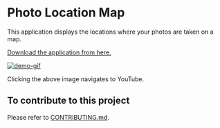 # Photo Location Map

This application displays the locations where your photos are taken on a map.

[Download the application from here.](https://tomoyukiaota.github.io/photo-location-map/)

[![demo-gif]][demo-youtube]

[demo-gif]: ./docs/docs-resources/PhotoLocationMapDemo_ResizedForGitHub.gif
[demo-youtube]: https://youtu.be/XIEx4ujsczk "Clicking this image navigates to YouTube."

Clicking the above image navigates to YouTube.


## To contribute to this project

Please refer to [CONTRIBUTING.md](./docs/CONTRIBUTING.md).
